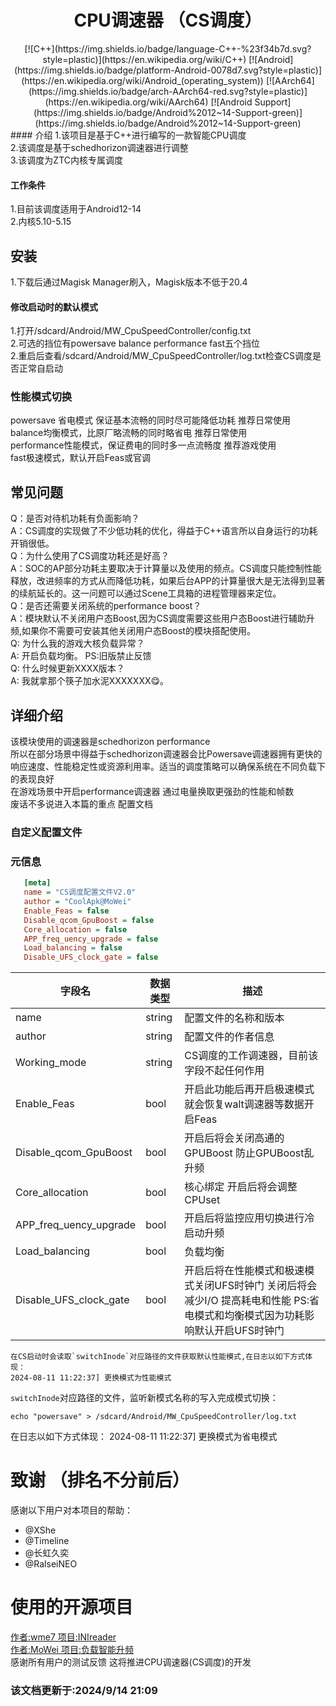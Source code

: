 
<div align="center">
<h1>CPU调速器 （CS调度）</h1>
[![C++](https://img.shields.io/badge/language-C++-%23f34b7d.svg?style=plastic)](https://en.wikipedia.org/wiki/C++)
[![Android](https://img.shields.io/badge/platform-Android-0078d7.svg?style=plastic)](https://en.wikipedia.org/wiki/Android_(operating_system)) 
[![AArch64](https://img.shields.io/badge/arch-AArch64-red.svg?style=plastic)](https://en.wikipedia.org/wiki/AArch64)
[![Android Support](https://img.shields.io/badge/Android%2012~14-Support-green)](https://img.shields.io/badge/Android%2012~14-Support-green)
</div>
#### 介绍
1.该项目是基于C++进行编写的一款智能CPU调度 <br>
2.该调度是基于schedhorizon调速器进行调整 <br>
3.该调度为ZTC内核专属调度

#### 工作条件
1.目前该调度适用于Android12-14 <br>
2.内核5.10-5.15

## 安装
1.下载后通过Magisk Manager刷入，Magisk版本不低于20.4 <br>
#### 修改启动时的默认模式
1.打开/sdcard/Android/MW_CpuSpeedController/config.txt <br>
2.可选的挡位有powersave balance performance fast五个挡位 <br>
2.重启后查看/sdcard/Android/MW_CpuSpeedController/log.txt检查CS调度是否正常自启动

### 性能模式切换
powersave 省电模式 保证基本流畅的同时尽可能降低功耗 推荐日常使用 <br>
balance均衡模式，比原厂略流畅的同时略省电 推荐日常使用 <br>
performance性能模式，保证费电的同时多一点流畅度 推荐游戏使用 <br>
fast极速模式，默认开启Feas或官调
## 常见问题
Q：是否对待机功耗有负面影响？<br>
A：CS调度的实现做了不少低功耗的优化，得益于C++语言所以自身运行的功耗开销很低。 <br>
Q：为什么使用了CS调度功耗还是好高？ <br>
A：SOC的AP部分功耗主要取决于计算量以及使用的频点。CS调度只能控制性能释放，改进频率的方式从而降低功耗，如果后台APP的计算量很大是无法得到显著的续航延长的。这一问题可以通过Scene工具箱的进程管理器来定位。 <br>
Q：是否还需要关闭系统的performance boost？ <br>
A：模块默认不关闭用户态Boost,因为CS调度需要这些用户态Boost进行辅助升频,如果你不需要可安装其他关闭用户态Boost的模块搭配使用。 <br>
Q: 为什么我的游戏大核负载异常？ <br>
A: 开启负载均衡。 PS:旧版禁止反馈 <br>
Q: 什么时候更新XXXX版本？ <br>
A: 我就拿那个筷子加水泥XXXXXXX😋。
## 详细介绍 
该模块使用的调速器是schedhorizon performance<br>
所以在部分场景中得益于schedhorizon调速器会比Powersave调速器拥有更快的响应速度、性能稳定性或资源利用率。适当的调度策略可以确保系统在不同负载下的表现良好 <br>
在游戏场景中开启performance调速器 通过电量换取更强劲的性能和帧数 <br>
废话不多说进入本篇的重点 配置文档

### 自定义配置文件
### 元信息

```ini
   [meta]
   name = "CS调度配置文件V2.0"
   author = "CoolApk@MoWei"
   Enable_Feas = false
   Disable_qcom_GpuBoost = false
   Core_allocation = false
   APP_freq_uency_upgrade = false
   Load_balancing = false
   Disable_UFS_clock_gate = false
```
| 字段名   | 数据类型 | 描述                                           |
| -------- | -------- | ---------------------------------------------- |
| name     | string   | 配置文件的名称和版本                                 |
| author   | string   | 配置文件的作者信息                             |
| Working_mode | string   | CS调度的工作调速器，目前该字段不起任何作用 |
| Enable_Feas | bool   | 开启此功能后再开启极速模式就会恢复walt调速器等数据开启Feas |
| Disable_qcom_GpuBoost | bool   | 开启后将会关闭高通的GPUBoost 防止GPUBoost乱升频 |
| Core_allocation | bool   | 核心绑定 开启后将会调整CPUset |
| APP_freq_uency_upgrade | bool   | 开启后将监控应用切换进行冷启动升频 |
| Load_balancing | bool   | 负载均衡 |
| Disable_UFS_clock_gate | bool   | 开启后将在性能模式和极速模式关闭UFS时钟门 关闭后将会减少I/O 提高耗电和性能 PS:省电模式和均衡模式因为功耗影响默认开启UFS时钟门 |
```
在CS启动时会读取`switchInode`对应路径的文件获取默认性能模式,在日志以如下方式体现：  
2024-08-11 11:22:37] 更换模式为性能模式
```
`switchInode`对应路径的文件，监听新模式名称的写入完成模式切换：  
```shell
echo "powersave" > /sdcard/Android/MW_CpuSpeedController/log.txt
```
在日志以如下方式体现：
2024-08-11 11:22:37] 更换模式为省电模式

# 致谢 （排名不分前后）
感谢以下用户对本项目的帮助：  
- @XShe 
- @Timeline 
- @长虹久奕
- @RalseiNEO
# 使用的开源项目
[作者:wme7 项目:INIreader](https://github.com/wme7/INIreader) <br>
[作者:MoWei 项目:负载智能升频](https://github.com/MoWei-2077/CS-load-up-conversion) <br>
感谢所有用户的测试反馈 这将推进CPU调速器(CS调度)的开发
### 该文档更新于:2024/9/14 21:09

